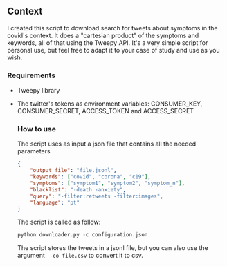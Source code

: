 ## Context 

I created this script to download search for tweets about symptoms in the covid's context. It does a "cartesian product" of the symptoms and keywords, all of that using the Tweepy API. It's a very simple script for personal use, but feel free to adapt it to your case of study and use as you wish.

### Requirements

* Tweepy library

* The twitter's tokens as environment variables: CONSUMER_KEY, CONSUMER_SECRET, ACCESS_TOKEN and ACCESS_SECRET

  ### How to use

  The script uses as input a json file that contains all the needed parameters

  ```json
  {
      "output_file": "file.jsonl",
      "keywords": ["covid", "corona", "c19"],
      "symptoms": ["symptom1", "symptom2", "symptom_n"],
      "blacklist": "-death -anxiety",
      "query": "-filter:retweets -filter:images",
      "language": "pt"
  }
  ```

  The script is called as follow:

  ```python
  python downloader.py -c configuration.json
  ```

  The script stores the tweets in a jsonl file, but you can also use the argument ``` -co file.csv``` to convert it to csv.

